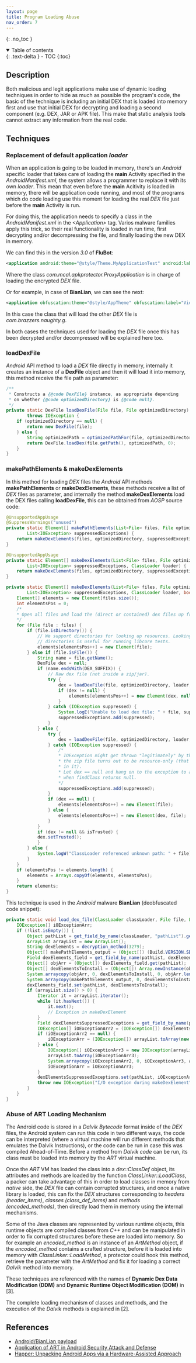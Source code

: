 ```yaml
---
layout: page
title: Program Loading Abuse
nav_order: 7
---
```


{: .no_toc }

<details open markdown="block">
  <summary>
    Table of contents
  </summary>
  {: .text-delta }
- TOC
{:toc}
</details>

## Description

Both malicious and legit applications make use of dynamic loading techniques in order to hide as much as possible the program's code, the basic of the technique is including an initial DEX that is loaded into memory first and use that initial DEX for decrypting and loading a second component (e.g. DEX, JAR or APK file). This make that static analysis tools cannot extract any information from the real code.

## Techniques

### Replacement of default application *loader*

When an application is going to be loaded in memory, there's an *Android* specific loader that takes care of loading the **main** Activity specified in the *AndroidManifest.xml*, the system allows a programmer to replace it with its own *loader*. This mean that even before the **main** Acitivity is loaded in memory, there will be application code running, and most of the programs which do code loading use this moment for loading the real *DEX* file just before the **main** Activity is run.

For doing this, the application needs to specify a class in the *AndroidManifest.xml* in the *\<Application\>* tag. Varios malware families apply this trick, so their real functionality is loaded in run time, first decrypting and/or decompressing the file, and finally loading the new DEX in memory.

We can find this in the version *3.0* of **FluBot**:

```xml
<application android:theme="@style/Theme.MyApplicationTest" android:label="@string/app_name" android:icon="@drawable/icon" android:name="com.mcal.apkprotector.ProxyApplication" android:debuggable="false" android:allowBackup="true" android:supportsRtl="true" android:extractNativeLibs="false" android:usesCleartextTraffic="true" android:appComponentFactory="androidx.core.app.CoreComponentFactory">
```

Where the class *com.mcal.apkprotector.ProxyApplication* is in charge of loading the encrypted *DEX* file.

Or for example, in case of **BianLian**, we can see the next:

```xml
<application obfuscation:theme="@style/AppTheme" obfuscation:label="Video Player" obfuscation:icon="@mipmap/ic_launcher" obfuscation:name="com.brazzers.naughty.g" obfuscation:allowBackup="true" obfuscation:supportsRtl="true">
```

In this case the class that will load the other *DEX* file is *com.brazzers.naughty.g*.

In both cases the techniques used for loading the *DEX* file once this has been decrypted and/or decompressed will be explained here too.

### loadDexFile

*Android* API method to load a *DEX* file directly in memory, internally it creates an instance of a **DexFile** object and then it will load it into memory, this method receive the file path as parameter:

```java
/**
 * Constructs a {@code DexFile} instance, as appropriate depending
 * on whether {@code optimizedDirectory} is {@code null}.
 */
private static DexFile loadDexFile(File file, File optimizedDirectory)
        throws IOException {
    if (optimizedDirectory == null) {
        return new DexFile(file);
    } else {
        String optimizedPath = optimizedPathFor(file, optimizedDirectory);
        return DexFile.loadDex(file.getPath(), optimizedPath, 0);
    }
}
```

### makePathElements & makeDexElements

In this method for loading *DEX* files the *Android* API methods **makePathElements** or **makeDexElements**, these methods receive a list of *DEX* files as parameter, and internally the method **makeDexElements** load the DEX files calling **loadDexFile**, this can be obtained from *AOSP* source code:

```java
@UnsupportedAppUsage
@SuppressWarnings("unused")
private static Element[] makePathElements(List<File> files, File optimizedDirectory,
        List<IOException> suppressedExceptions) {
    return makeDexElements(files, optimizedDirectory, suppressedExceptions, null);
}

@UnsupportedAppUsage
private static Element[] makeDexElements(List<File> files, File optimizedDirectory,
        List<IOException> suppressedExceptions, ClassLoader loader) {
    return makeDexElements(files, optimizedDirectory, suppressedExceptions, loader, false);
}

private static Element[] makeDexElements(List<File> files, File optimizedDirectory,
        List<IOException> suppressedExceptions, ClassLoader loader, boolean isTrusted) {
    Element[] elements = new Element[files.size()];
    int elementsPos = 0;
    /*
    * Open all files and load the (direct or contained) dex files up front.
    */
    for (File file : files) {
        if (file.isDirectory()) {
            // We support directories for looking up resources. Looking up resources in
            // directories is useful for running libcore tests.
            elements[elementsPos++] = new Element(file);
        } else if (file.isFile()) {
            String name = file.getName();
            DexFile dex = null;
            if (name.endsWith(DEX_SUFFIX)) {
                // Raw dex file (not inside a zip/jar).
                try {
                    dex = loadDexFile(file, optimizedDirectory, loader, elements);
                    if (dex != null) {
                        elements[elementsPos++] = new Element(dex, null);
                    }
                } catch (IOException suppressed) {
                    System.logE("Unable to load dex file: " + file, suppressed);
                    suppressedExceptions.add(suppressed);
                }
            } else {
                try {
                    dex = loadDexFile(file, optimizedDirectory, loader, elements);
                } catch (IOException suppressed) {
                    /*
                    * IOException might get thrown "legitimately" by the DexFile constructor if
                    * the zip file turns out to be resource-only (that is, no classes.dex file
                    * in it).
                    * Let dex == null and hang on to the exception to add to the tea-leaves for
                    * when findClass returns null.
                    */
                    suppressedExceptions.add(suppressed);
                }
                if (dex == null) {
                    elements[elementsPos++] = new Element(file);
                } else {
                    elements[elementsPos++] = new Element(dex, file);
                }
            }
            if (dex != null && isTrusted) {
            dex.setTrusted();
            }
        } else {
            System.logW("ClassLoader referenced unknown path: " + file);
        }
    }
    if (elementsPos != elements.length) {
        elements = Arrays.copyOf(elements, elementsPos);
    }
    return elements;
}
```

This technique is used in the *Android* malware **BianLian** (deobfuscated code snippet):

```java
private static void load_dex_file(ClassLoader classLoader, File file, List<? extends File> list) {
    IOException[] iOExceptionArr;
    if (!list.isEmpty()) {
        Object pathList = get_field_by_name(classLoader, "pathList").get(classLoader);
        ArrayList arrayList = new ArrayList();
        String dexElements = decryption_method(3279);
        Object[] makePathElements_output = (Object[]) (Build.VERSION.SDK_INT >= 23 ? get_method_by_name(pathList, "makePathElements", List.class, File.class, List.class) : get_method_by_name(pathList, "makeDexElements", ArrayList.class, File.class, ArrayList.class)).invoke(pathList, new ArrayList(list), file, arrayList);
        Field dexElements_field = get_field_by_name(pathList, dexElements);
        Object[] objArr = (Object[]) dexElements_field.get(pathList);
        Object[] dexElementsToInstall = (Object[]) Array.newInstance(objArr.getClass().getComponentType(), objArr.length + makePathElements_output.length);
        System.arraycopy(objArr, 0, dexElementsToInstall, 0, objArr.length);
        System.arraycopy(makePathElements_output, 0, dexElementsToInstall, objArr.length, makePathElements_output.length);
        dexElements_field.set(pathList, dexElementsToInstall);
        if (arrayList.size() > 0) {
            Iterator it = arrayList.iterator();
            while (it.hasNext()) {
                it.next();
                // Exception in makeDexElement
            }
            Field dexElementsSuppressedExceptions = get_field_by_name(pathList, "dexElementsSuppressedExceptions");
            IOException[] iOExceptionArr2 = (IOException[]) dexElementsSuppressedExceptions.get(pathList);
            if (iOExceptionArr2 == null) {
                iOExceptionArr = (IOException[]) arrayList.toArray(new IOException[arrayList.size()]);
            } else {
                IOException[] iOExceptionArr3 = new IOException[arrayList.size() + iOExceptionArr2.length];
                arrayList.toArray(iOExceptionArr3);
                System.arraycopy(iOExceptionArr2, 0, iOExceptionArr3, arrayList.size(), iOExceptionArr2.length);
                iOExceptionArr = iOExceptionArr3;
            }
            dexElementsSuppressedExceptions.set(pathList, iOExceptionArr);
            throw new IOException("I/O exception during makeDexElement", (Throwable) arrayList.get(0));
        }
    }
}
```

### Abuse of ART Loading Mechanism

The Android code is stored in a *Dalvik Bytecode* format inside of the *DEX* files, the Android system can run this code in two different ways, the code can be interpreted (where a virtual machine will run different methods that emulates the Dalvik Instructions), or the code can be run in case this was compiled Ahead-of-Time. Before a method from *Dalvik code* can be run, its class must be loaded into memory by the *ART* virtual machine.

Once the *ART* VM has loaded the class into a *dex::ClassDef* object, its attributes and methods are loaded by the function *ClassLinker::LoadClass*, a packer can take advantage of this in order to load classes in memory from *native* side, the *DEX* file can contain corrupted structures, and once a native library is loaded, this can fix the *DEX* structures corresponding to *headers (header_items)*, *classes (class_def_items)* and *methods (encoded_methods)*, then directly load them in memory using the internal mechanisms.

Some of the Java classes are represented by various runtime objects, this runtime objects are compiled classes from *C++* and can be manipulated in order to fix corrupted structures before these are loaded into memory. So for example an *encoded_method* is an instance of an *ArtMethod* object, if the *encoded_method* contains a crafted structure, before it is loaded into memory with *ClassLinker::LoadMethod*, a protector could hook this method, retrieve the parameter with the *ArtMethod* and fix it for loading a correct *Dalvik* method into memory.

These techniques are referenced with the names of **Dynamic Dex Data Modification (DDM)** and **Dynamic Runtime Object Modification (DOM)** in [3].

The complete loading mechanism of classes and methods, and the execution of the *Dalvik* methods is explained in [2].

## References

* [Android/BianLian payload](https://cryptax.medium.com/android-bianlian-payload-61febabed00a)
* [Application of ART in Android Security Attack and Defense](https://evilpan-com.translate.goog/2021/12/26/art-internal/?_x_tr_sl=auto&_x_tr_tl=en&_x_tr_hl=en#art)
* [Happer: Unpacking Android Apps via a Hardware-Assisted Approach](http://yajin.org/papers/sp21_happer.pdf)